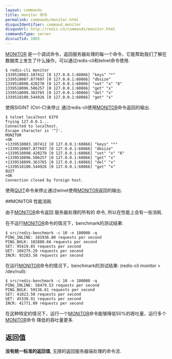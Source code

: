 ```yaml
---
layout: commands
title: monitor 命令
permalink: commands/monitor.html
disqusIdentifier: command_monitor
disqusUrl: http://redis.cn/commands/monitor.html
commandsType: server
discuzTid: 1005
---
```


[MONITOR](/commands/monitor.html) 是一个调试命令，返回服务器处理的每一个命令，它能帮助我们了解在数据库上发生了什么操作，可以通过redis-cli和telnet命令使用.

	$ redis-cli monitor
	1339518083.107412 [0 127.0.0.1:60866] "keys" "*"
	1339518087.877697 [0 127.0.0.1:60866] "dbsize"
	1339518090.420270 [0 127.0.0.1:60866] "set" "x" "6"
	1339518096.506257 [0 127.0.0.1:60866] "get" "x"
	1339518099.363765 [0 127.0.0.1:60866] "del" "x"
	1339518100.544926 [0 127.0.0.1:60866] "get" "x"

使用SIGINT (Ctrl-C)来停止 通过redis-cli使用[MONITOR](/commands/monitor.html)命令返回的输出.

	$ telnet localhost 6379
	Trying 127.0.0.1...
	Connected to localhost.
	Escape character is '^]'.
	MONITOR
	+OK
	+1339518083.107412 [0 127.0.0.1:60866] "keys" "*"
	+1339518087.877697 [0 127.0.0.1:60866] "dbsize"
	+1339518090.420270 [0 127.0.0.1:60866] "set" "x" "6"
	+1339518096.506257 [0 127.0.0.1:60866] "get" "x"
	+1339518099.363765 [0 127.0.0.1:60866] "del" "x"
	+1339518100.544926 [0 127.0.0.1:60866] "get" "x"
	QUIT
	+OK
	Connection closed by foreign host.

使用[QUIT](/commands/quit.html)命令来停止通过telnet使用[MONITOR](/commands/monitor.html)返回的输出.

##MONITOR 性能消耗

由于[MONITOR](/commands/monitor.html)命令返回 服务器处理的所有的 命令, 所以在性能上会有一些消耗.

在不运行[MONITOR](/commands/monitor.html)命令的情况下，benchmark的测试结果:

	$ src/redis-benchmark -c 10 -n 100000 -q
	PING_INLINE: 101936.80 requests per second
	PING_BULK: 102880.66 requests per second
	SET: 95419.85 requests per second
	GET: 104275.29 requests per second
	INCR: 93283.58 requests per second

在运行[MONITOR](/commands/monitor.html)命令的情况下，benchmark的测试结果: (redis-cli monitor > /dev/null):

	$ src/redis-benchmark -c 10 -n 100000 -q
	PING_INLINE: 58479.53 requests per second
	PING_BULK: 59136.61 requests per second
	SET: 41823.50 requests per second
	GET: 45330.91 requests per second
	INCR: 41771.09 requests per second

在这种特定的情况下，运行一个[MONITOR](/commands/monitor.html)命令能够降低50%的吞吐量，运行多个[MONITOR](/commands/monitor.html)命令 降低的吞吐量更多.

## 返回值

**没有统一标准的返回值**, 无限的返回服务器端处理的命令流.
